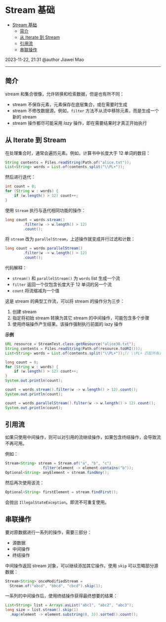 # Stream 基础

- [Stream 基础](#stream-基础)
  - [简介](#简介)
  - [从 Iterate 到 Stream](#从-iterate-到-stream)
  - [引用流](#引用流)
  - [串联操作](#串联操作)

2023-11-22, 21:31
@author Jiawei Mao
****

## 简介

stream 和集合很像，允许转换和检索数据，但是也有所不同：

- stream 不保存元素，元素保存在底层集合，或在需要时生成
- stream 不修改数据源。例如，`filter` 方法不从流中移除元素，而是生成一个新的 stream
- stream 操作都尽可能采用 *lazy* 操作，即在需要结果时才真正开始执行

## 从 Iterate 到 Stream

在处理集合时，通常会遍历元素。例如，计算书中长度大于 12 单词的数目：

```java
String contents = Files.readString(Path.of("alice.txt"));
List<String> words = List.of(contents.split("\\PL+"));
```

然后进行迭代：

```java
int count = 0;
for (String w : words) {
    if (w.length() > 12) count++;
}
```

使用 `Stream` 执行与迭代相同功能的操作：

```java
long count = words.stream()
        .filter(w -> w.length() > 12)
        .count();
```

将 `stream` 改为 `parallelStream`，上述操作就变成并行过滤和计数：

```java
long count = words.parallelStream()
        .filter(w -> w.length() > 12)
        .count();
```

代码解释：

- `stream()` 和 `parallelStream()` 为 `words` list 生成一个流
- `filter` 返回一个仅包含长度大于 12 单词的另一个流
- `count` 将流缩减为一个值

这是 stream 的典型工作流，可以将 stream 的操作分为三步：

1. 创建 stream
2. 指定将初始 stream 转换为其它 stream 的中间操作，可能包含多个步骤
3. 使用终端操作产生结果。该操作强制执行前面的 lazy 操作

**示例**

```java
URL resource = StreamTest.class.getResource("alice30.txt");
String contents = Files.readString(Path.of(resource.toURI()));
List<String> words = List.of(contents.split("\\PL+"));// \\PL+ 匹配所有非字符

long count = 0;
for (String w : words) {
    if (w.length() > 12) count++;
}
System.out.println(count);

count = words.stream().filter(w -> w.length() > 12).count();
System.out.println(count);

count = words.parallelStream().filter(w -> w.length() > 12).count();
System.out.println(count);
```

## 引用流

如果只使用中间操作，则可以对引用的流继续操作，如果包含终结操作，会导致流不再可用。

例如：

```java
Stream<String> stream = Stream.of("a", "b", "c")
                .filter(element -> element.contains("b"));
Optional<String> anyElement = stream.findAny();
```
然后再次使用该流：

```java
Optional<String> firstElement = stream.findFirst();
```

会抛出 `IllegalStateException`。即流不可重复使用。

## 串联操作

要对原数据进行一系列的操作，需要三部分：

- 源数据
- 中间操作
- 终结操作

中间操作返回 stream 对象，可以继续添加其它操作。使用 `skip` 可以忽略部分源数据：

```java
Stream<String> onceModifiedStream =
  Stream.of("abcd", "bbcd", "cbcd").skip(1);
```

一系列的中间操作后，使用终结操作获得最终想要的结果：
```java
List<String> list = Arrays.asList("abc1", "abc2", "abc3");
long size = list.stream().skip(1)
  .map(element -> element.substring(0, 3)).sorted().count();
```
